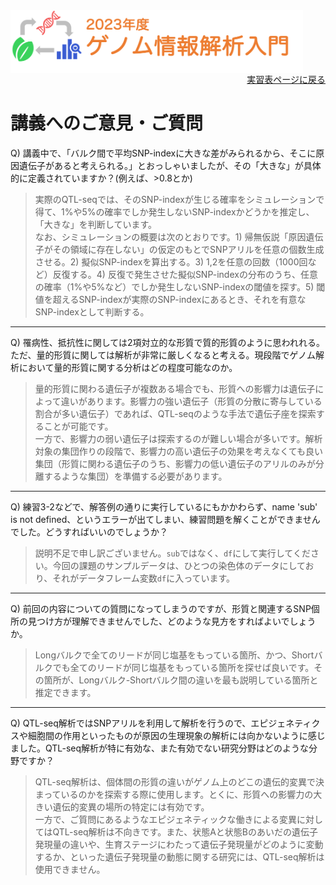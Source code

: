 <img src="https://github.com/CropEvol/lecture/blob/master/textbook_2023/images/logo.png?raw=true" alt="2023年度ゲノム情報解析入門" height="100px" align="middle">

<div align="right"><a href="https://github.com/CropEvol/lecture#section2">実習表ページに戻る</a></div>

# 講義へのご意見・ご質問

Q) 講義中で、「バルク間で平均SNP-indexに大きな差がみられるから、そこに原因遺伝子があると考えられる。」とおっしゃいましたが、その「大きな」が具体的に定義されていますか？(例えば、>0.8とか)

> 実際のQTL-seqでは、そのSNP-indexが生じる確率をシミュレーションで得て、1%や5%の確率でしか発生しないSNP-indexかどうかを推定し、「大きな」を判断しています。  
> なお、シミュレーションの概要は次のとおりです。1) 帰無仮説「原因遺伝子がその領域に存在しない」の仮定のもとでSNPアリルを任意の個数生成させる。2) 擬似SNP-indexを算出する。3) 1,2を任意の回数（1000回など）反復する。4) 反復で発生させた擬似SNP-indexの分布のうち、任意の確率（1%や5%など）でしか発生しないSNP-indexの閾値を探す。5) 閾値を超えるSNP-indexが実際のSNP-indexにあるとき、それを有意なSNP-indexとして判断する。

---

Q) 罹病性、抵抗性に関しては2項対立的な形質で質的形質のように思われれる。ただ、量的形質に関しては解析が非常に厳しくなると考える。現段階でゲノム解析において量的形質に関する分析はどの程度可能なのか。

> 量的形質に関わる遺伝子が複数ある場合でも、形質への影響力は遺伝子によって違いがあります。影響力の強い遺伝子（形質の分散に寄与している割合が多い遺伝子）であれば、QTL-seqのような手法で遺伝子座を探索することが可能です。  
> 一方で、影響力の弱い遺伝子は探索するのが難しい場合が多いです。解析対象の集団作りの段階で、影響力の高い遺伝子の効果を考えなくても良い集団（形質に関わる遺伝子のうち、影響力の低い遺伝子のアリルのみが分離するような集団）を準備する必要があります。

---

Q) 練習3-2などで、解答例の通りに実行しているにもかかわらず、name 'sub' is not defined、というエラーが出てしまい、練習問題を解くことができませんでした。どうすればいいのでしょうか？

> 説明不足で申し訳ございません。`sub`ではなく、`df`にして実行してください。今回の課題のサンプルデータは、ひとつの染色体のデータにしており、それがデータフレーム変数`df`に入っています。

---

Q) 前回の内容についての質問になってしまうのですが、形質と関連するSNP個所の見つけ方が理解できませんでした、どのような見方をすればよいでしょうか。

> Longバルクで全てのリードが同じ塩基をもっている箇所、かつ、Shortバルクでも全てのリードが同じ塩基をもっている箇所を探せば良いです。その箇所が、Longバルク-Shortバルク間の違いを最も説明している箇所と推定できます。


---

Q) QTL-seq解析ではSNPアリルを利用して解析を行うので、エピジェネティクスや細胞間の作用といったものが原因の生理現象の解析には向かないように感じました。QTL-seq解析が特に有効な、また有効でない研究分野はどのような分野ですか？

> QTL-seq解析は、個体間の形質の違いがゲノム上のどこの遺伝的変異で決まっているのかを探索する際に使用します。とくに、形質への影響力の大きい遺伝的変異の場所の特定には有効です。  
> 一方で、ご質問にあるようなエピジェネティックな働きによる変異に対してはQTL-seq解析は不向きです。また、状態Aと状態Bのあいだの遺伝子発現量の違いや、生育ステージにわたって遺伝子発現量がどのように変動するか、といった遺伝子発現量の動態に関する研究には、QTL-seq解析は使用できません。